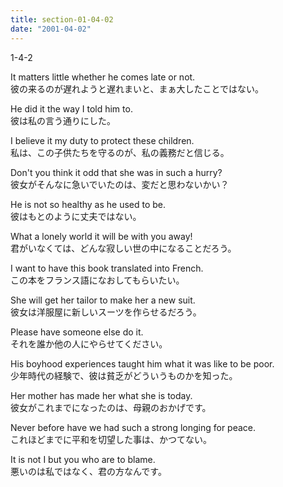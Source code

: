 ```yaml
---
title: section-01-04-02
date: "2001-04-02"
---
```


1-4-2

<!-- end -->

It matters little whether he comes late or not.  
彼の来るのが遅れようと遅れまいと、まぁ大したことではない。  

He did it the way I told him to.  
彼は私の言う通りにした。  

I believe it my duty to protect these children.  
私は、この子供たちを守るのが、私の義務だと信じる。  

Don't you think it odd that she was in such a hurry?  
彼女がそんなに急いでいたのは、変だと思わないかい？  

He is not so healthy as he used to be.  
彼はもとのように丈夫ではない。  

What a lonely world it will be with you away!  
君がいなくては、どんな寂しい世の中になることだろう。  

I want to have this book translated into French.  
この本をフランス語になおしてもらいたい。  

She will get her tailor to make her a new suit.  
彼女は洋服屋に新しいスーツを作らせるだろう。  

Please have someone else do it.  
それを誰か他の人にやらせてください。  

His boyhood experiences taught him what it was like to be poor.  
少年時代の経験で、彼は貧乏がどういうものかを知った。  

Her mother has made her what she is today.  
彼女がこれまでになったのは、母親のおかげです。  

Never before have we had such a strong longing for peace.  
これほどまでに平和を切望した事は、かつてない。  

It is not I but you who are to blame.  
悪いのは私ではなく、君の方なんです。  


